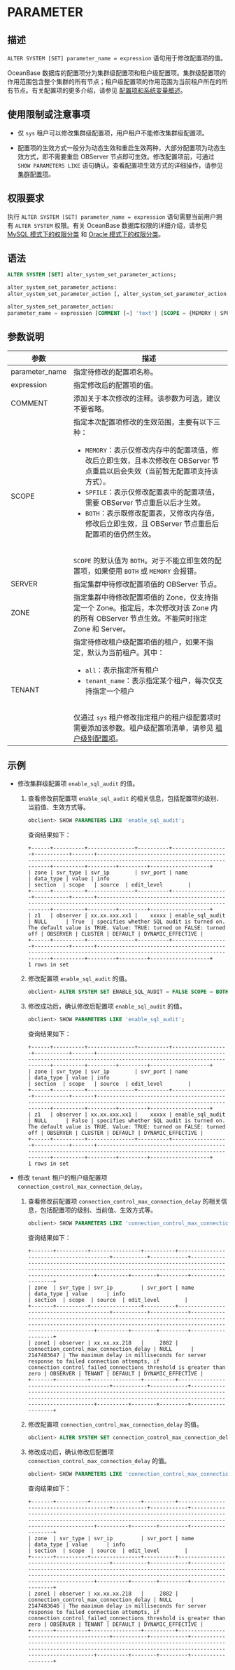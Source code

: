 # PARAMETER

## 描述

`ALTER SYSTEM [SET] parameter_name = expression` 语句用于修改配置项的值。

OceanBase 数据库的配置项分为集群级配置项和租户级配置项。集群级配置项的作用范围包含整个集群的所有节点；租户级配置项的作用范围为当前租户所在的所有节点。有关配置项的更多介绍，请参见 [配置项和系统变量概述](../../../../800.configuration-items-and-system-variables/000.configuration-items-and-system-variables-overview.md)。

## 使用限制或注意事项

* 仅 `sys` 租户可以修改集群级配置项，用户租户不能修改集群级配置项。

* 配置项的生效方式一般分为动态生效和重启生效两种，大部分配置项为动态生效方式，即不需要重启 OBServer 节点即可生效。修改配置项前，可通过 `SHOW PARAMETERS LIKE` 语句确认。查看配置项生效方式的详细操作，请参见 [集群配置项](../../../../../600.manage/100.cluster-management/200.cluster-configuration-items.md)。

## 权限要求

执行 `ALTER SYSTEM [SET] parameter_name = expression` 语句需要当前用户拥有 `ALTER SYSTEM` 权限。有关 OceanBase 数据库权限的详细介绍，请参见 [MySQL 模式下的权限分类](../../../../../600.manage/500.security-and-permissions/300.access-control/200.user-and-permission/200.permission-of-mysql-mode/100.permission-classification-of-mysql.md) 和 [Oracle 模式下的权限分类](../../../../../600.manage/500.security-and-permissions/300.access-control/200.user-and-permission/300.permission-of-oracle-mode/000.permission-classification-of-oracle-mode.md)。

## 语法

```sql
ALTER SYSTEM [SET] alter_system_set_parameter_actions;

alter_system_set_parameter_actions: 
alter_system_set_parameter_action [, alter_system_set_parameter_action...]

alter_system_set_parameter_action:
parameter_name = expression [COMMENT [=] 'text'] [SCOPE = {MEMORY | SPFILE | BOTH}] [SERVER [=] 'ip:port' | ZONE [=] 'zone_name' | TENANT [=] {all_user | all | tenant_name}]
```

## 参数说明

|     **参数**    |     **描述**         |
|-----------------|-----------------------|
| parameter_name | 指定待修改的配置项名称。    |
| expression     | 指定修改后的配置项的值。   |
| COMMENT        | 添加关于本次修改的注释。该参数为可选，建议不要省略。   |
| SCOPE          | 指定本次配置项修改的生效范围，主要有以下三种： <ul><li> `MEMORY`：表示仅修改内存中的配置项值，修改后立即生效，且本次修改在 OBServer 节点重启以后会失效（当前暂无配置项支持该方式）。</li>   <li> `SPFILE`：表示仅修改配置表中的配置项值，需要 OBServer 节点重启以后才生效。</li>   <li> `BOTH`：表示既修改配置表，又修改内存值，修改后立即生效，且 OBServer 节点重启后配置项的值仍然生效。</li> </ul>  </br> `SCOPE` 的默认值为 `BOTH`。对于不能立即生效的配置项，如果使用 `BOTH` 或 `MEMORY` 会报错。 |
| SERVER         | 指定集群中待修改配置项值的 OBServer 节点。      |
| ZONE           | 指定集群中待修改配置项值的 Zone，仅支持指定一个 Zone。指定后，本次修改对该 Zone 内的所有 OBServer 节点生效。不能同时指定 Zone 和 Server。   |
| TENANT         | 指定待修改租户级配置项值的租户，如果不指定，默认为当前租户。其中：<ul><li><code>all</code>：表示指定所有租户</li><li><code>tenant_name</code>：表示指定某个租户，每次仅支持指定一个租户</li></ul></br>仅通过 `sys` 租户修改指定租户的租户级配置项时需要添加该参数。租户级配置项清单，请参见 [租户级别配置项](../../../../800.configuration-items-and-system-variables/100.system-configuration-items/200.system-configuration-items-overview-list.md)。  |

## 示例

* 修改集群级配置项 `enable_sql_audit` 的值。

  1. 查看修改前配置项 `enable_sql_audit` 的相关信息，包括配置项的级别、当前值、生效方式等。

     ```sql
     obclient> SHOW PARAMETERS LIKE 'enable_sql_audit';
     ```
     
     查询结果如下：

     ```shell
     +------+----------+---------------+----------+------------------+-----------+-------+---------------------------------------------------------------------------------------------------------------+----------+---------+---------+-------------------+
     | zone | svr_type | svr_ip        | svr_port | name             | data_type | value | info                                                                                                          | section  | scope   | source  | edit_level        |
     +------+----------+---------------+----------+------------------+-----------+-------+---------------------------------------------------------------------------------------------------------------+----------+---------+---------+-------------------+
     | z1   | observer | xx.xx.xxx.xx1 |    xxxxx | enable_sql_audit | NULL      | True  | specifies whether SQL audit is turned on. The default value is TRUE. Value: TRUE: turned on FALSE: turned off | OBSERVER | CLUSTER | DEFAULT | DYNAMIC_EFFECTIVE |
     +------+----------+---------------+----------+------------------+-----------+-------+---------------------------------------------------------------------------------------------------------------+----------+---------+---------+-------------------+
     1 rows in set
     ```

  2. 修改配置项 `enable_sql_audit` 的值。

     ```sql
     obclient> ALTER SYSTEM SET ENABLE_SQL_AUDIT = FALSE SCOPE = BOTH;
     ```
  3. 修改成功后，确认修改后配置项 `enable_sql_audit` 的值。

     ```sql
     obclient> SHOW PARAMETERS LIKE 'enable_sql_audit';
     ```

     查询结果如下：

     ```shell
     +------+----------+---------------+----------+------------------+-----------+-------+---------------------------------------------------------------------------------------------------------------+----------+---------+---------+-------------------+
     | zone | svr_type | svr_ip        | svr_port | name             | data_type | value | info                                                                                                          | section  | scope   | source  | edit_level        |
     +------+----------+---------------+----------+------------------+-----------+-------+---------------------------------------------------------------------------------------------------------------+----------+---------+---------+-------------------+
     | z1   | observer | xx.xx.xxx.xx1 |    xxxxx | enable_sql_audit | NULL      | False | specifies whether SQL audit is turned on. The default value is TRUE. Value: TRUE: turned on FALSE: turned off | OBSERVER | CLUSTER | DEFAULT | DYNAMIC_EFFECTIVE |
     +------+----------+---------------+----------+------------------+-----------+-------+---------------------------------------------------------------------------------------------------------------+----------+---------+---------+-------------------+
     1 rows in set
     ```

* 修改 `tenant` 租户的租户级配置项 `connection_control_max_connection_delay`。

  1. 查看修改前配置项 `connection_control_max_connection_delay` 的相关信息，包括配置项的级别、当前值、生效方式等。

     ```sql
     obclient> SHOW PARAMETERS LIKE 'connection_control_max_connection_delay' TENANT = tenant;
     ```
     
     查询结果如下：

     ```shell
     +-------+----------+----------------+----------+-----------------------------------------+-----------+------------+--------------------------------------------------------------------------------------------------------------------------------------------------------------+----------+--------+---------+-------------------+
     | zone  | svr_type | svr_ip         | svr_port | name                                    | data_type | value      | info                                                                                                                                                         | section  | scope  | source  | edit_level        |
     +-------+----------+----------------+----------+-----------------------------------------+-----------+------------+--------------------------------------------------------------------------------------------------------------------------------------------------------------+----------+--------+---------+-------------------+
     | zone1 | observer | xx.xx.xx.218   |     2882 | connection_control_max_connection_delay | NULL      | 2147483647 | The maximum delay in milliseconds for server response to failed connection attempts, if connection_control_failed_connections_threshold is greater than zero | OBSERVER | TENANT | DEFAULT | DYNAMIC_EFFECTIVE |
     +-------+----------+----------------+----------+-----------------------------------------+-----------+------------+--------------------------------------------------------------------------------------------------------------------------------------------------------------+----------+--------+---------+-------------------+
     ```

  2. 修改配置项 `connection_control_max_connection_delay` 的值。

     ```sql
     obclient> ALTER SYSTEM SET connection_control_max_connection_delay = 2147483646 TENANT = tenant;
     ```

  3. 修改成功后，确认修改后配置项 `connection_control_max_connection_delay` 的值。

     ```sql
     obclient> SHOW PARAMETERS LIKE 'connection_control_max_connection_delay' TENANT = tenant;
     ```

     查询结果如下：

     ```shell
     +-------+----------+----------------+----------+-----------------------------------------+-----------+------------+--------------------------------------------------------------------------------------------------------------------------------------------------------------+----------+--------+---------+-------------------+
     | zone  | svr_type | svr_ip         | svr_port | name                                    | data_type | value      | info                                                                                                                                                         | section  | scope  | source  | edit_level        |
     +-------+----------+----------------+----------+-----------------------------------------+-----------+------------+--------------------------------------------------------------------------------------------------------------------------------------------------------------+----------+--------+---------+-------------------+
     | zone1 | observer | xx.xx.xx.218   |     2882 | connection_control_max_connection_delay | NULL      | 2147483646 | The maximum delay in milliseconds for server response to failed connection attempts, if connection_control_failed_connections_threshold is greater than zero | OBSERVER | TENANT | DEFAULT | DYNAMIC_EFFECTIVE |
     +-------+----------+----------------+----------+-----------------------------------------+-----------+------------+--------------------------------------------------------------------------------------------------------------------------------------------------------------+----------+--------+---------+-------------------+
     ```
